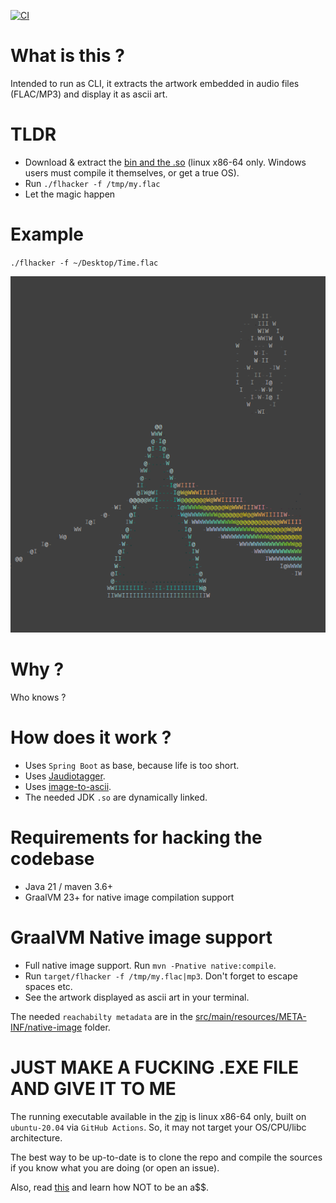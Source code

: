 [![CI](https://github.com/mpalourdio/flhacker/actions/workflows/main.yml/badge.svg)](https://github.com/mpalourdio/flhacker/actions/workflows/main.yml)

# What is this ?

Intended to run as CLI, it extracts the artwork embedded in audio files (FLAC/MP3) and display it as ascii art.

# TLDR

- Download & extract the [bin and the .so](https://github.com/mpalourdio/flhacker/raw/main/bin/flhacker.zip) (linux x86-64 only. Windows users must compile it themselves, or get a true OS).
- Run `./flhacker -f /tmp/my.flac`
- Let the magic happen

# Example
`./flhacker -f ~/Desktop/Time.flac`

![Example](examples/dsotm.png)

# Why ?

Who knows ?

# How does it work ?

- Uses `Spring Boot` as base, because life is too short.
- Uses [Jaudiotagger](https://www.jthink.net/jaudiotagger/).
- Uses [image-to-ascii](https://github.com/seujorgenochurras/image-to-ascii).
- The needed JDK `.so` are dynamically linked.

# Requirements for hacking the codebase

- Java 21 / maven 3.6+
- GraalVM 23+ for native image compilation support

# GraalVM Native image support

- Full native image support. Run `mvn -Pnative native:compile`.
- Run `target/flhacker -f /tmp/my.flac|mp3`. Don't forget to escape spaces etc.
- See the artwork displayed as ascii art in your terminal.

The needed `reachabilty metadata` are in the [src/main/resources/META-INF/native-image](src/main/resources/META-INF/native-image) folder.

# JUST MAKE A FUCKING .EXE FILE AND GIVE IT TO ME

The running executable available in the [zip](https://mpalourdio.github.io/flhacker/flhacker.zip) is linux x86-64 only, built on `ubuntu-20.04` via `GitHub Actions`. So, it may not target your OS/CPU/libc architecture. 

The best way to be up-to-date is to clone the repo and compile the sources if you know what you are doing (or open an issue).

Also, read [this](https://www.reddit.com/r/github/comments/1at9br4/i_am_new_to_github_and_i_have_lots_to_say/?utm_source=share&utm_medium=mweb3x&utm_name=mweb3xcss&utm_term=1&utm_content=share_button) and learn how NOT to be an a$$.
